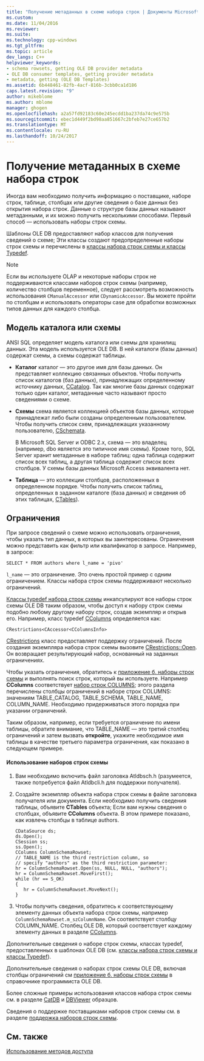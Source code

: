 ```yaml
---
title: "Получение метаданных в схеме набора строк | Документы Microsoft"
ms.custom: 
ms.date: 11/04/2016
ms.reviewer: 
ms.suite: 
ms.technology: cpp-windows
ms.tgt_pltfrm: 
ms.topic: article
dev_langs: C++
helpviewer_keywords:
- schema rowsets, getting OLE DB provider metadata
- OLE DB consumer templates, getting provider metadata
- metadata, getting (OLE DB Templates)
ms.assetid: 6b448461-82fb-4acf-816b-3cbb0ca1d186
caps.latest.revision: "9"
author: mikeblome
ms.author: mblome
manager: ghogen
ms.openlocfilehash: a2a57fd92183c60e245ecdd1ba237da74c9e575b
ms.sourcegitcommit: ebec1d449f2bd98aa851667c2bfeb7e27ce657b2
ms.translationtype: MT
ms.contentlocale: ru-RU
ms.lasthandoff: 10/24/2017
---
```

# <a name="obtaining-metadata-with-schema-rowsets"></a>Получение метаданных в схеме набора строк
Иногда вам необходимо получить информацию о поставщике, наборе строк, таблице, столбцах или другие сведения о базе данных без открытия набора строк. Данные о структуре базы данных называют метаданными, и их можно получить несколькими способами. Первый способ — использовать наборы строк схемы.  
  
 Шаблоны OLE DB предоставляют набор классов для получения сведений о схеме; Эти классы создают предопределенные наборы строк схемы и перечислены в [классы набора строк схемы и классы Typedef](../../data/oledb/schema-rowset-classes-and-typedef-classes.md).  
  
> [!NOTE]
>  Если вы используете OLAP и некоторые наборы строк не поддерживаются классами наборов строк схемы (например, количество столбцов переменное), следует рассмотреть возможность использования `CManualAccessor` или `CDynamicAccessor`. Вы можете пройти по столбцам и использовать операторы case для обработки возможных типов данных для каждого столбца.  
  
## <a name="catalogschema-model"></a>Модель каталога или схемы  
 ANSI SQL определяет модель каталога или схемы для хранилищ данных. Эта модель используется OLE DB. В ней каталоги (базы данных) содержат схемы, а схемы содержат таблицы.  
  
-   **Каталог** каталог — это другое имя для базы данных. Он представляет коллекцию связанных объектов. Чтобы получить список каталогов (баз данных), принадлежащих определенному источнику данных, [CCatalog](../../data/oledb/ccatalogs-ccataloginfo.md). Так как многие базы данных содержат только один каталог, метаданные часто называют просто сведениями о схеме.  
  
-   **Схемы** схема является коллекцией объектов базы данных, которые принадлежат либо были созданы определенным пользователем. Чтобы получить список схем, принадлежащих указанному пользователю, [CSchemata](../../data/oledb/cschemata-cschematainfo.md).  
  
     В Microsoft SQL Server и ODBC 2.x, схема — это владелец (например, dbo является это типичное имя схемы). Кроме того, SQL Server хранит метаданные в наборе таблиц: одна таблица содержит список всех таблиц, а другая таблица содержит список всех столбцов. У схемы базы данных Microsoft Access эквивалента нет.  
  
-   **Таблица** — это коллекции столбцов, расположенных в определенном порядке. Чтобы получить список таблиц, определенных в заданном каталоге (база данных) и сведения об этих таблицах, [CTables](../../data/oledb/ctables-ctableinfo.md)).  
  
## <a name="restrictions"></a>Ограничения  
 При запросе сведений о схеме можно использовать ограничения, чтобы указать тип данных, в которых вы заинтересованы. Ограничения можно представить как фильтр или квалификатор в запросе. Например, в запросе:  
  
```  
SELECT * FROM authors where l_name = 'pivo'  
```  
  
 `l_name` — это ограничение. Это очень простой пример с одним ограничением. Классы набора строк схемы поддерживают несколько ограничений.  
  
 [Классы typedef набора строк схемы](../../data/oledb/schema-rowset-classes-and-typedef-classes.md) инкапсулируют все наборы строк схемы OLE DB таким образом, чтобы доступ к набору строк схемы подобно любому другому набору строк, создав экземпляр и открыв его. Например, класс typedef [CColumns](../../data/oledb/ccolumns-ccolumnsinfo.md) определяется как:  
  
```  
CRestrictions<CAccessor<CColumnsInfo>  
```  
  
 [CRestrictions](../../data/oledb/crestrictions-class.md) класс предоставляет поддержку ограничений. После создания экземпляра набора строк схемы вызовите [CRestrictions::Open](../../data/oledb/crestrictions-open.md). Он возвращает результирующий набор, основанный на заданных ограничениях.  
  
 Чтобы указать ограничения, обратитесь к [приложение б. наборы строк схемы](http://go.microsoft.com/fwlink/?linkid=64681) и выполнять поиск строк, который вы используете. Например **CColumns** соответствует [набор строк COLUMNS](http://go.microsoft.com/fwlink/?linkid=64682); этого раздела перечислены столбцы ограничений в наборе строк COLUMNS: значениям TABLE_CATALOG, TABLE_SCHEMA, TABLE_NAME, COLUMN_NAME. Необходимо придерживаться этого порядка при указании ограничений.  
  
 Таким образом, например, если требуется ограничение по имени таблицы, обратите внимание, что TABLE_NAME — это третий столбец ограничений и затем вызвать **откройте**, укажите необходимое имя таблицы в качестве третьего параметра ограничения, как показано в следующем примере.  
  
#### <a name="to-use-schema-rowsets"></a>Использование наборов строк схемы  
  
1.  Вам необходимо включить файл заголовка Atldbsch.h (разумеется, также потребуется файл Atldbcli.h для поддержки получателя).  
  
2.  Создайте экземпляр объекта набора строк схемы в файле заголовка получателя или документа. Если необходимо получить сведения таблицы, объявите **CTables** объекта; Если вам нужны сведения о столбцах, объявите **CColumns** объекта. В этом примере показано, как извлечь столбцы в таблице authors.  
  
    ```  
    CDataSource ds;  
    ds.Open();  
    CSession ss;  
    ss.Open();  
    CColumns ColumnSchemaRowset;  
    // TABLE_NAME is the third restriction column, so  
    // specify "authors" as the third restriction parameter:  
    hr = ColumnSchemaRowset.Open(ss, NULL, NULL, "authors");  
    hr = ColumnSchemaRowset.MoveFirst();  
    while (hr == S_OK)  
    {  
       hr = ColumnSchemaRowset.MoveNext();  
    }  
    ```  
  
3.  Чтобы получить сведения, обратитесь к соответствующему элементу данных объекта набора строк схемы, например `ColumnSchemaRowset.m_szColumnName`. Он соответствует столбцу COLUMN_NAME. Столбец OLE DB, который соответствует каждому элементу данных в разделе [CColumns](../../data/oledb/ccolumns-ccolumnsinfo.md).  
  
 Дополнительные сведения о наборе строк схемы, классах typedef, предоставленных в шаблонах OLE DB (см. [классы набора строк схемы и классы Typedef](../../data/oledb/schema-rowset-classes-and-typedef-classes.md)).  
  
 Дополнительные сведения о наборах строк схемы OLE DB, включая столбцы ограничений см [приложение б. наборы строк схемы](http://go.microsoft.com/fwlink/?linkid=64681) в справочнике программиста OLE DB.  
  
 Более сложные примеры использования классов набора строк схемы см. в разделе [CatDB](http://msdn.microsoft.com/en-us/003d516b-2bf6-444e-8be5-4ebaa0b66046) и [DBViewer](http://msdn.microsoft.com/en-us/07620f99-c347-4d09-9ebc-2459e8049832) образцов.  
  
 Сведения о поддержке поставщиками наборов строк схемы см. в разделе [поддержка наборов строк схемы](../../data/oledb/supporting-schema-rowsets.md).  
  
## <a name="see-also"></a>См. также  
 [Использование методов доступа](../../data/oledb/using-accessors.md)